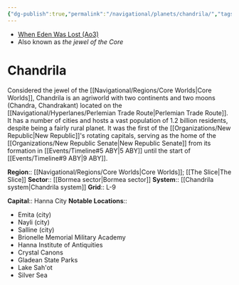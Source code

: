 ```yaml
---
{"dg-publish":true,"permalink":"/navigational/planets/chandrila/","tags":["map","planet","core","bormea","perlemian"],"noteIcon":"saber1"}
---
```


- [When Eden Was Lost (Ao3)](https://archiveofourown.org/works/19334440)
- Also known as *the jewel of the Core*
# Chandrila

Considered the jewel of the [[Navigational/Regions/Core Worlds\|Core Worlds]], Chandrila is an agriworld with two continents and two moons (Chandra, Chandrakant) located on the [[Navigational/Hyperlanes/Perlemian Trade Route\|Perlemian Trade Route]]. It has a number of cities and hosts a vast population of 1.2 billion residents, despite being a fairly rural planet. It was the first of the [[Organizations/New Republic\|New Republic]]'s rotating capitals, serving as the home of the [[Organizations/New Republic Senate\|New Republic Senate]] from its formation in [[Events/Timeline#5 ABY\|5 ABY]] until the start of [[Events/Timeline#9 ABY\|9 ABY]]. 

**Region**::  [[Navigational/Regions/Core Worlds\|Core Worlds]]; [[The Slice\|The Slice]]
**Sector**::  [[Bormea sector\|Bormea sector]]
**System**::  [[Chandrila system\|Chandrila system]]
**Grid**::  L-9

**Capital**::  Hanna City 
**Notable Locations**::  
- Emita (city)
- Nayli (city)
- Salline (city)
- Brionelle Memorial Military Academy
- Hanna Institute of Antiquities
- Crystal Canons 
- Gladean State Parks 
- Lake Sah'ot
- Silver Sea 